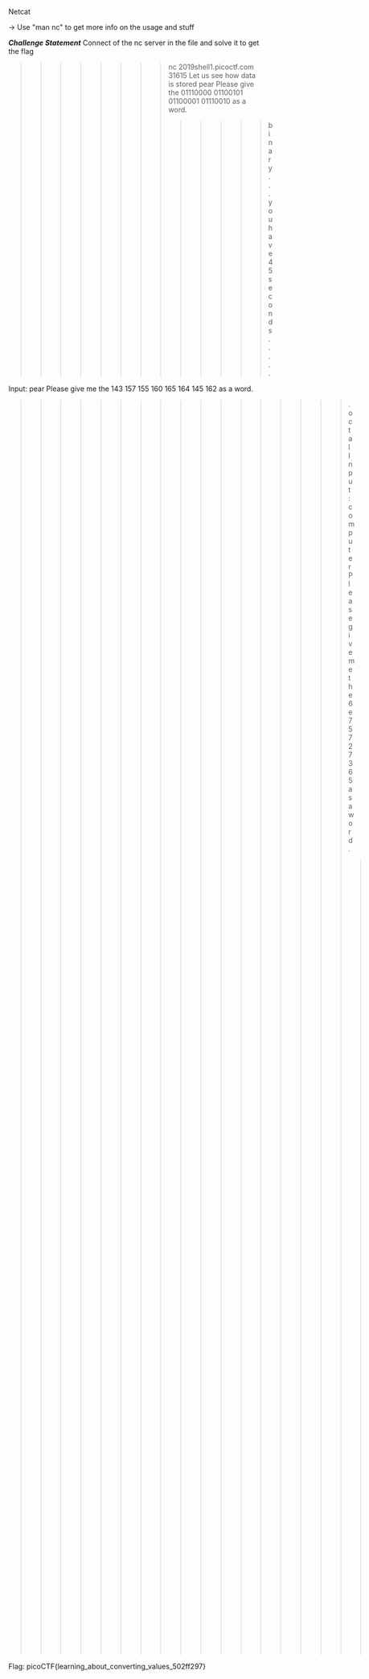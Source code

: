 Netcat

-> Use "man nc" to get more info on the usage and stuff

***Challenge Statement*** 
Connect of the nc server in the file and solve it to get the flag

>>>>>>>>>>>>>>>>>>>>>>>>>>>>>>>>>>>
>>>>>>>>nc 2019shell1.picoctf.com 31615
Let us see how data is stored
pear
Please give the 01110000 01100101 01100001 01110010 as a word.
>>>>>>>>>>>>>binary
...
you have 45 seconds.....

Input:
pear
Please give me the  143 157 155 160 165 164 145 162 as a word.
>>>>>>>>>>>>>>>>>.octal
Input:
computer
Please give me the 6e75727365 as a word.
>>>>>>>>>>>>>>>>>>>hex
Input:
nurse
You've beaten the challenge
Flag: picoCTF{learning_about_converting_values_502ff297}

>>>>>>>>>>>>>>>>>>>>>>>>>>>>>>>>>>>>>

Flag: picoCTF{learning_about_converting_values_502ff297}

